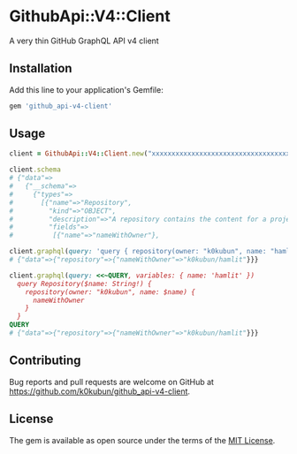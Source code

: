 # GithubApi::V4::Client

A very thin GitHub GraphQL API v4 client

## Installation

Add this line to your application's Gemfile:

```ruby
gem 'github_api-v4-client'
```

## Usage

```rb
client = GithubApi::V4::Client.new("xxxxxxxxxxxxxxxxxxxxxxxxxxxxxxxxxxxxxxxx")

client.schema
# {"data"=>
#   {"__schema"=>
#     {"types"=>
#       [{"name"=>"Repository",
#         "kind"=>"OBJECT",
#         "description"=>"A repository contains the content for a project.",
#         "fields"=>
#          [{"name"=>"nameWithOwner"},

client.graphql(query: 'query { repository(owner: "k0kubun", name: "hamlit") { nameWithOwner } }')
# {"data"=>{"repository"=>{"nameWithOwner"=>"k0kubun/hamlit"}}}

client.graphql(query: <<~QUERY, variables: { name: 'hamlit' })
  query Repository($name: String!) {
    repository(owner: "k0kubun", name: $name) {
      nameWithOwner
    }
  }
QUERY
# {"data"=>{"repository"=>{"nameWithOwner"=>"k0kubun/hamlit"}}}
```

## Contributing

Bug reports and pull requests are welcome on GitHub at https://github.com/k0kubun/github_api-v4-client.

## License

The gem is available as open source under the terms of the [MIT License](http://opensource.org/licenses/MIT).
